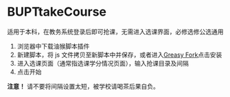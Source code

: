 # BUPTtakeCourse

适用于本科，在教务系统登录后即可抢课，无需进入选课界面，必修选修公选通用

1. 浏览器中下载油猴脚本插件
2. 新建脚本，将 js 文件拷贝至新脚本中并保存，或者进入[Greasy Fork](https://greasyfork.org/zh-CN/scripts/523093-bupt-course-grabber)点击安装
3. 进入选课页面（通常指选课学分情况页面），输入抢课目录及间隔
4. 点击开始

**注意！** 请不要将间隔设置太短，被学校请喝茶后果自负。
